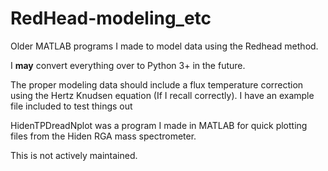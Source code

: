 # RedHead-modeling_etc
Older MATLAB programs I made to model data using the Redhead method. 

I **may** convert everything over to Python 3+ in the future.

The proper modeling data should include a flux temperature correction using the Hertz Knudsen equation 
(If I recall correctly). I have an example file included to test things out

HidenTPDreadNplot was a program I made in MATLAB for quick plotting files from the Hiden RGA mass spectrometer. 

This is not actively maintained.

